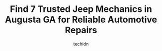 ---
layout: ampstory
image: https://images.unsplash.com/photo-1508974576580-36a2f92ad3bc?ixlib=rb-4.0.3&ixid=MnwxMjA3fDB8MHxwaG90by1wYWdlfHx8fGVufDB8fHx8&auto=format&fit=crop&w=640&h=853&q=80
author: techidn
featured: false
description: If youre in need of trustworthy and skilled Jeep Mechanic in Augusta GA, USA, youll be pleased to discover the 7 best Jeep Mechanic in town. Their expertise and commitment to customer sati
title: Find 7 Trusted Jeep Mechanics in Augusta GA for Reliable Automotive Repairs
cover:
   title: Find 7 Trusted Jeep Mechanics in Augusta GA for Reliable Automotive Repairs
   subtitle: Rickpate
   background: https://images.unsplash.com/photo-1508974576580-36a2f92ad3bc?ixlib=rb-4.0.3&ixid=MnwxMjA3fDB8MHxwaG90by1wYWdlfHx8fGVufDB8fHx8&auto=format&fit=crop&w=640&h=853&q=80

pages: 
 - layout: thirds
   top: <h1>#1 C&C Automotive</h1>
   bottom: "<p>Let me start by saying you get what you pay for !!!! Cheap money attracts cheap results in all things.That being said I spent 175.00 for a diagnostic on my Duramax 2500 ,</p>"
   background: https://www.knot35.com/toplist/wp-content/uploads/2023/06/best-jeep-mechanic-1-in-augusta-ga-1685834332.jpeg
   backgroundblur: true
 - layout: thirds
   top: <h1>#2 The Garage On Gordon Highway</h1>
   bottom: "<p>1628 Gordon Hwy, Augusta, GA 30906, United States</p>"
   background: https://www.knot35.com/toplist/wp-content/uploads/2023/06/best-jeep-mechanic-2-in-augusta-ga-1685834332.jpeg
   cta:
      link: https://www.knot35.com/toplist/find-7-trusted-jeep-mechanics-in-augusta-ga-for-reliable-automotive-repairs/
      text: Find 7 Trusted Jeep Mechanics in Augusta GA for Reliable Automotive Repairs
 - layout: thirds
   top: <h1>#3 C&C Automotive</h1>
   bottom: "<p>3954 Wrightsboro Rd, Augusta, GA 30909, United States</p>"
   background: https://www.knot35.com/toplist/wp-content/uploads/2023/06/best-jeep-mechanic-3-in-augusta-ga-1685834333.jpeg
   cta:
      link: https://www.knot35.com/toplist/find-7-trusted-jeep-mechanics-in-augusta-ga-for-reliable-automotive-repairs/
      text: Find 7 Trusted Jeep Mechanics in Augusta GA for Reliable Automotive Repairs
 - layout: thirds
   top: <h1>#4 Enriques Auto Services</h1>
   bottom: "<p>3027 River Watch Pkwy A, Augusta, GA 30907, United States</p>"
   background: https://images.unsplash.com/photo-1614648718611-0635f29016cb?ixlib=rb-4.0.3&ixid=MnwxMjA3fDB8MHxwaG90by1wYWdlfHx8fGVufDB8fHx8&auto=format&fit=crop&w=640&h=853&q=80
   cta:
      link: https://www.knot35.com/toplist/find-7-trusted-jeep-mechanics-in-augusta-ga-for-reliable-automotive-repairs/
      text: Find 7 Trusted Jeep Mechanics in Augusta GA for Reliable Automotive Repairs
 - layout: thirds
   top: <h1>#5 Boy Scout Road Tire & Automotive</h1>
   bottom: "<p>252 Boy Scout Rd, Augusta, GA 30909, United States</p>"
   background: https://images.unsplash.com/photo-1595364397663-fca4f075d796?ixlib=rb-4.0.3&ixid=MnwxMjA3fDB8MHxwaG90by1wYWdlfHx8fGVufDB8fHx8&auto=format&fit=crop&w=640&h=853&q=80
   cta:
      link: https://www.knot35.com/toplist/find-7-trusted-jeep-mechanics-in-augusta-ga-for-reliable-automotive-repairs/
      text: Find 7 Trusted Jeep Mechanics in Augusta GA for Reliable Automotive Repairs
 - layout: thirds
   top: <h1>#6 Bowyer Built Auto Inc</h1>
   bottom: "<p>3865 Oak Dr, Augusta, GA 30907, United States</p>"
   background: https://images.unsplash.com/photo-1546497974-b213c9efb599?ixlib=rb-4.0.3&ixid=MnwxMjA3fDB8MHxwaG90by1wYWdlfHx8fGVufDB8fHx8&auto=format&fit=crop&w=640&h=853&q=80
   cta:
      link: https://www.knot35.com/toplist/find-7-trusted-jeep-mechanics-in-augusta-ga-for-reliable-automotive-repairs/
      text: Find 7 Trusted Jeep Mechanics in Augusta GA for Reliable Automotive Repairs
 - layout: thirds
   top: <h1>#7 Quiet Storm Auto Care</h1>
   bottom: "<p>2631 Washington Rd, Augusta, GA 30904, United States</p>"
   background: https://images.unsplash.com/photo-1496096265110-f83ad7f96608?ixlib=rb-4.0.3&ixid=MnwxMjA3fDB8MHxwaG90by1wYWdlfHx8fGVufDB8fHx8&auto=format&fit=crop&w=640&h=853&q=80
   cta:
      link: https://www.knot35.com/toplist/find-7-trusted-jeep-mechanics-in-augusta-ga-for-reliable-automotive-repairs/
      text: Find 7 Trusted Jeep Mechanics in Augusta GA for Reliable Automotive Repairs
 - layout: thirds
   middle: Continue reading...
   background: https://images.unsplash.com/photo-1536745287225-21d689278fd1?ixlib=rb-4.0.3&ixid=MnwxMjA3fDB8MHxwaG90by1wYWdlfHx8fGVufDB8fHx8&auto=format&fit=crop&w=640&h=853&q=80
   cta:
      link: https://www.knot35.com/toplist/find-7-trusted-jeep-mechanics-in-augusta-ga-for-reliable-automotive-repairs/
      text: Find 7 Trusted Jeep Mechanics in Augusta GA for Reliable Automotive Repairs
      
---